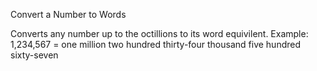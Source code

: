 Convert a Number to Words

Converts any number up to the octillions to its word equivilent. Example: 1,234,567 = one million two hundred thirty-four thousand five hundred sixty-seven

